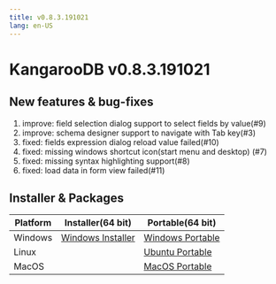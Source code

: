 ```yaml
---
title: v0.8.3.191021
lang: en-US
---
```


# KangarooDB v0.8.3.191021


## New features & bug-fixes
1. improve: field selection dialog support to select fields by value(#9)
2. improve: schema designer support to navigate with Tab key(#3)
3. fixed: fields expression dialog reload value failed(#10)
4. fixed: missing windows shortcut icon(start menu and desktop) (#7)
5. fixed: missing syntax highlighting support(#8)
6. fixed: load data in form view failed(#11)


## Installer & Packages

| Platform          | Installer(64 bit) | Portable(64 bit)  |
|-------------------|-------------------|-------------------|
| Windows | [Windows Installer](https://github.com/dbkangaroo/kangaroo/releases/download/v0.8.3.191021/Kangaroo_0.8.3.191021_win64.exe) | [Windows Portable](https://github.com/dbkangaroo/kangaroo/releases/download/v0.8.3.191021/Kangaroo_0.8.3.191021_win64.7z) |
| Linux |  | [Ubuntu Portable](https://github.com/dbkangaroo/kangaroo/releases/download/v0.8.3.191021/Kangaroo_0.8.3.191021_ubuntu.zip) |
| MacOS |  | [MacOS Portable](https://github.com/dbkangaroo/kangaroo/releases/download/v0.8.3.191021/Kangaroo_0.8.3.191021_macos.zip) |
